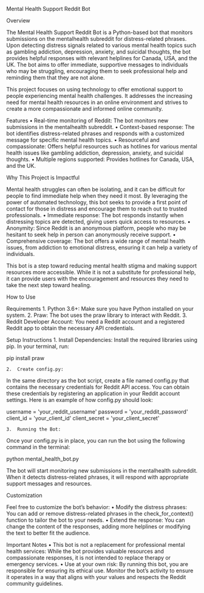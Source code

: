 Mental Health Support Reddit Bot

Overview

The Mental Health Support Reddit Bot is a Python-based bot that monitors submissions on the mentalhealth subreddit for distress-related phrases. Upon detecting distress signals related to various mental health topics such as gambling addiction, depression, anxiety, and suicidal thoughts, the bot provides helpful responses with relevant helplines for Canada, USA, and the UK. The bot aims to offer immediate, supportive messages to individuals who may be struggling, encouraging them to seek professional help and reminding them that they are not alone.

This project focuses on using technology to offer emotional support to people experiencing mental health challenges. It addresses the increasing need for mental health resources in an online environment and strives to create a more compassionate and informed online community.

Features
	•	Real-time monitoring of Reddit: The bot monitors new submissions in the mentalhealth subreddit.
	•	Context-based response: The bot identifies distress-related phrases and responds with a customized message for specific mental health topics.
	•	Resourceful and compassionate: Offers helpful resources such as hotlines for various mental health issues like gambling addiction, depression, anxiety, and suicidal thoughts.
	•	Multiple regions supported: Provides hotlines for Canada, USA, and the UK.

Why This Project is Impactful

Mental health struggles can often be isolating, and it can be difficult for people to find immediate help when they need it most. By leveraging the power of automated technology, this bot seeks to provide a first point of contact for those in distress and encourage them to reach out to trusted professionals.
	•	Immediate response: The bot responds instantly when distressing topics are detected, giving users quick access to resources.
	•	Anonymity: Since Reddit is an anonymous platform, people who may be hesitant to seek help in person can anonymously receive support.
	•	Comprehensive coverage: The bot offers a wide range of mental health issues, from addiction to emotional distress, ensuring it can help a variety of individuals.

This bot is a step toward reducing mental health stigma and making support resources more accessible. While it is not a substitute for professional help, it can provide users with the encouragement and resources they need to take the next step toward healing.

How to Use

Requirements
	1.	Python 3.6+: Make sure you have Python installed on your system.
	2.	Praw: The bot uses the praw library to interact with Reddit.
	3.	Reddit Developer Account: You need a Reddit account and a registered Reddit app to obtain the necessary API credentials.

Setup Instructions
	1.	Install Dependencies:
Install the required libraries using pip. In your terminal, run:

pip install praw


	2.	Create config.py:
In the same directory as the bot script, create a file named config.py that contains the necessary credentials for Reddit API access. You can obtain these credentials by registering an application in your Reddit account settings.
Here is an example of how config.py should look:

username = 'your_reddit_username'
password = 'your_reddit_password'
client_id = 'your_client_id'
client_secret = 'your_client_secret'


	3.	Running the Bot:
Once your config.py is in place, you can run the bot using the following command in the terminal:

python mental_health_bot.py

The bot will start monitoring new submissions in the mentalhealth subreddit. When it detects distress-related phrases, it will respond with appropriate support messages and resources.

Customization

Feel free to customize the bot’s behavior:
	•	Modify the distress phrases: You can add or remove distress-related phrases in the check_for_context() function to tailor the bot to your needs.
	•	Extend the response: You can change the content of the responses, adding more helplines or modifying the text to better fit the audience.


Important Notes
	•	This bot is not a replacement for professional mental health services: While the bot provides valuable resources and compassionate responses, it is not intended to replace therapy or emergency services.
	•	Use at your own risk: By running this bot, you are responsible for ensuring its ethical use. Monitor the bot’s activity to ensure it operates in a way that aligns with your values and respects the Reddit community guidelines.

